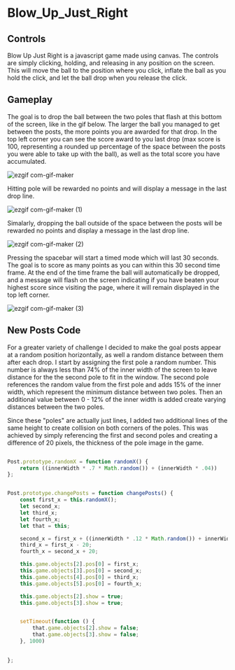 # Blow_Up_Just_Right


## Controls

Blow Up Just Right is a javascript game made using canvas. The controls are simply clicking, holding, and releasing in any position on the screen. This will move the ball to the position where you click, inflate the ball as you hold the click, and let the ball drop when you release the click. 

## Gameplay
The goal is to drop the ball between the two poles that flash at this bottom of the screen, like in the gif below. The larger the ball you managed to get between the posts, the more points you are awarded for that drop. In the top left corner you can see the score award to you last drop (max score is 100, representing a rounded up percentage of the space between the posts you were able to take up with the ball), as well as the total score you have accumulated. 

![ezgif com-gif-maker](https://user-images.githubusercontent.com/62472030/103181370-64d1b700-486e-11eb-8275-6b6fc3aa140c.gif)

Hitting pole will be rewarded no points and will display a message in the last drop line.

![ezgif com-gif-maker (1)](https://user-images.githubusercontent.com/62472030/103181373-6f8c4c00-486e-11eb-987e-88c1c53e91fe.gif)

Simalarly, dropping the ball outside of the space between the posts will be rewarded no points and display a message in the last drop line.

![ezgif com-gif-maker (2)](https://user-images.githubusercontent.com/62472030/103181375-74e99680-486e-11eb-8a24-f9d8d19ac9d3.gif)

Pressing the spacebar will start a timed mode which will last 30 seconds. The goal is to score as many points as you can within this 30 second time frame. At the end of the time frame the ball will automatically be dropped, and a message will flash on the screen indicating if you have beaten your highest score since visiting the page, where it will remain displayed in the top left corner.

![ezgif com-gif-maker (3)](https://user-images.githubusercontent.com/62472030/103181384-7adf7780-486e-11eb-98e9-5750d007f1e8.gif)

## New Posts Code

For a greater variety of challenge I decided to make the goal posts appear at a random position horizontally, as well a random distance between them after each drop. I start by assigning the first pole a random number. This number is always less than 74% of the inner width of the screen to leave distance for the the second pole to fit in the window. The second pole references the random value from the first pole and adds 15% of the inner width, which represent the minimum distance between two poles. Then an additional value between 0 - 12% of the inner width is added create varying distances between the two poles.

Since these "poles" are actually just lines, I added two additional lines of the same height to create collision on both corners of the poles. This was achieved by simply referencing the first and second poles and creating a difference of 20 pixels, the thickness of the pole image in the game.
```Javascript

Post.prototype.randomX = function randomX() {
    return ((innerWidth * .7 * Math.random()) + (innerWidth * .04))
};


Post.prototype.changePosts = function changePosts() {
    const first_x = this.randomX();
    let second_x;
    let third_x;
    let fourth_x;
    let that = this;

    second_x = first_x + ((innerWidth * .12 * Math.random()) + innerWidth * .15)
    third_x = first_x - 20;
    fourth_x = second_x + 20;

    this.game.objects[2].pos[0] = first_x;
    this.game.objects[3].pos[0] = second_x;
    this.game.objects[4].pos[0] = third_x;
    this.game.objects[5].pos[0] = fourth_x;

    this.game.objects[2].show = true;
    this.game.objects[3].show = true;


    setTimeout(function () {
        that.game.objects[2].show = false;
        that.game.objects[3].show = false;
    }, 1000) 

    
};
```

